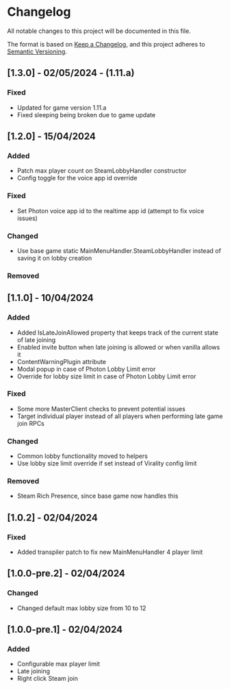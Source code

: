 # Changelog

All notable changes to this project will be documented in this file.

The format is based on [Keep a Changelog](https://keepachangelog.com/en/1.0.0/),
and this project adheres to [Semantic Versioning](https://semver.org/spec/v2.0.0.html).

## [1.3.0] - 02/05/2024 - (1.11.a)

### Fixed

- Updated for game version 1.11.a
- Fixed sleeping being broken due to game update

## [1.2.0] - 15/04/2024

### Added

- Patch max player count on SteamLobbyHandler constructor
- Config toggle for the voice app id override

### Fixed

- Set Photon voice app id to the realtime app id (attempt to fix voice issues)

### Changed

- Use base game static MainMenuHandler.SteamLobbyHandler instead of saving it on lobby creation

### Removed

## [1.1.0] - 10/04/2024

### Added

- Added IsLateJoinAllowed property that keeps track of the current state of late joining
- Enabled invite button when late joining is allowed or when vanilla allows it
- ContentWarningPlugin attribute
- Modal popup in case of Photon Lobby Limit error
- Override for lobby size limit in case of Photon Lobby Limit error

### Fixed

- Some more MasterClient checks to prevent potential issues
- Target individual player instead of all players when performing late game join RPCs

### Changed

- Common lobby functionality moved to helpers
- Use lobby size limit override if set instead of Virality config limit

### Removed

- Steam Rich Presence, since base game now handles this

## [1.0.2] - 02/04/2024

### Fixed

- Added transpiler patch to fix new MainMenuHandler 4 player limit

## [1.0.0-pre.2] - 02/04/2024

### Changed

- Changed default max lobby size from 10 to 12

## [1.0.0-pre.1] - 02/04/2024

### Added

- Configurable max player limit
- Late joining
- Right click Steam join